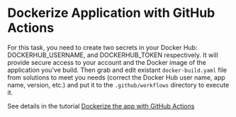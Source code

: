 # Dockerize Application with GitHub Actions

For this task, you need to create two secrets in your Docker Hub: DOCKERHUB_USERNAME, and DOCKERHUB_TOKEN respectively. It will provide secure access to your account and the Docker image of the application you've build. Then grab and edit existant `docker-build.yaml` file from solutions to meet you needs (correct the Docker Hub user name, app name, version, etc.)  and put it to the `.github/workflows` directory to execute it.

See details in the tutorial [Dockerize the app with GitHub Actions](https://www.youtube.com/watch?v=rx3N8MImP9k)